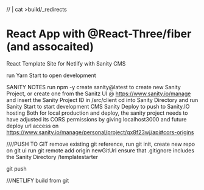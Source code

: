 // | cat >build/\_redirects

# React App with @React-Three/fiber (and assocaited)

React Template Site for Netlify with Sanity CMS

run Yarn Start to open development

SANITY NOTES
run npm -y create sanity@latest to create new Sanity Project, or create one from the Sanitz UI @ https://www.sanity.io/manage and insert the Sanity Project ID in /src/client
cd into Sanity Directory and run
Sanity Start to start development CMS
Sanity Deploy to push to Sanity.IO hosting
Both for local production and deploy, the sanity project needs to have adjusted its CORS permissions by giving localhost3000 and future deploy url access on https://www.sanity.io/manage/personal/project/qx8f23wj/api#cors-origins

////PUSH TO GIT
remove existing git reference,
run git init,
create new repo on git ui
run git remote add origin newGitUrl
ensure that .gitignore includes the Sanity Directory /templatestarter

git push

///NETLIFY
build from git
